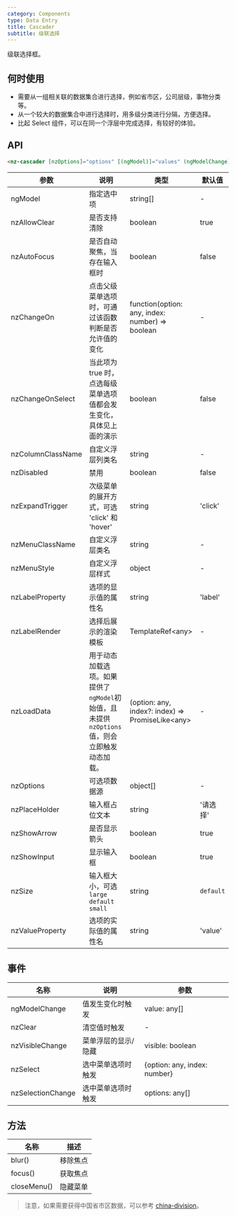 ```yaml
---
category: Components
type: Data Entry
title: Cascader
subtitle: 级联选择
---
```


级联选择框。

## 何时使用

- 需要从一组相关联的数据集合进行选择，例如省市区，公司层级，事物分类等。
- 从一个较大的数据集合中进行选择时，用多级分类进行分隔，方便选择。
- 比起 Select 组件，可以在同一个浮层中完成选择，有较好的体验。

## API

```html
<nz-cascader [nzOptions]="options" [(ngModel)]="values" (ngModelChange)="onChanges($event)"></nz-cascader>
```

| 参数 | 说明 | 类型 | 默认值 |
| --- | --- | --- | --- |
| ngModel | 指定选中项 | string\[] | - |
| nzAllowClear | 是否支持清除 | boolean | true |
| nzAutoFocus | 是否自动聚焦，当存在输入框时 | boolean | false |
| nzChangeOn | 点击父级菜单选项时，可通过该函数判断是否允许值的变化 | function(option: any, index: number) =&gt; boolean | - |
| nzChangeOnSelect | 当此项为 true 时，点选每级菜单选项值都会发生变化，具体见上面的演示 | boolean | false |
| nzColumnClassName | 自定义浮层列类名 | string | - |
| nzDisabled | 禁用 | boolean | false |
| nzExpandTrigger | 次级菜单的展开方式，可选 'click' 和 'hover' | string | 'click' |
| nzMenuClassName | 自定义浮层类名 | string | - |
| nzMenuStyle | 自定义浮层样式 | object | - |
| nzLabelProperty | 选项的显示值的属性名 | string | 'label' |
| nzLabelRender | 选择后展示的渲染模板 | TemplateRef&lt;any&gt; | - |
| nzLoadData | 用于动态加载选项。如果提供了`ngModel`初始值，且未提供`nzOptions`值，则会立即触发动态加载。 | (option: any, index?: index) => PromiseLike&lt;any&gt; | - |
| nzOptions | 可选项数据源 | object[] | - |
| nzPlaceHolder | 输入框占位文本 | string | '请选择' |
| nzShowArrow | 是否显示箭头 | boolean | true |
| nzShowInput | 显示输入框 | boolean | true |
| nzSize | 输入框大小，可选 `large` `default` `small` | string | `default` |
| nzValueProperty | 选项的实际值的属性名 | string | 'value' |

## 事件

| 名称 | 说明 | 参数 |
| --- | --- | --- |
| ngModelChange | 值发生变化时触发 | value: any[] |
| nzClear | 清空值时触发 | - |
| nzVisibleChange | 菜单浮层的显示/隐藏 | visible: boolean |
| nzSelect | 选中菜单选项时触发 | {option: any, index: number} |
| nzSelectionChange | 选中菜单选项时触发 | options: any[] |

## 方法

| 名称 | 描述 |
| --- | --- |
| blur() | 移除焦点 |
| focus() | 获取焦点 |
| closeMenu() | 隐藏菜单 |


> 注意，如果需要获得中国省市区数据，可以参考 [china-division](https://gist.github.com/afc163/7582f35654fd03d5be7009444345ea17)。
